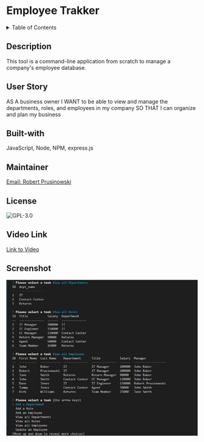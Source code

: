 # Employee Trakker

<!-- TABLE OF CONTENTS -->
<details>
  <summary>Table of Contents</summary>
  <ol>
    <li><a href="#description">Description</a></li>
    <li><a href="#user-story">User Story</a></li>
    <li><a href="#built-with">Built With</a></li>
    <li><a href="#maintainer">Contributing</a></li>
    <li><a href="#license">License</a></li>
    <li><a href="#video-link">Video Link</a></li>
    <li><a href="#screenshot">Screenshot</a></li>
  </ol>
</details>

## Description

This tool is a command-line application from scratch to manage a company's employee database.

## User Story

AS A business owner
I WANT to be able to view and manage the departments, roles, and employees in my company
SO THAT I can organize and plan my business

## Built-with

JavaScript, Node, NPM, express.js

## Maintainer

<a href="mailto:bobpruz@gmail.com">Email: Robert Prusinowski</a>

## License

![GPL-3.0](https://img.shields.io/static/v1?label=license&message=GPL-3.0&color=brightgreen "Badge")

## Video Link

<a href="https://drive.google.com/file/d/1OlCkUevXEUypdFscYoNugRH22xZS4pPk/view?usp=sharing">Link to Video</a>

## Screenshot

![Screenshot](screenshot.jpg)
